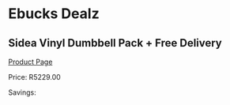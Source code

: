 
# Ebucks Dealz
## Sidea Vinyl Dumbbell Pack + Free Delivery
[Product Page](https://www.ebucks.com/web/shop/productSelected.do?prodId=1173560281&catId=375509364)

Price: R5229.00

Savings: 


	